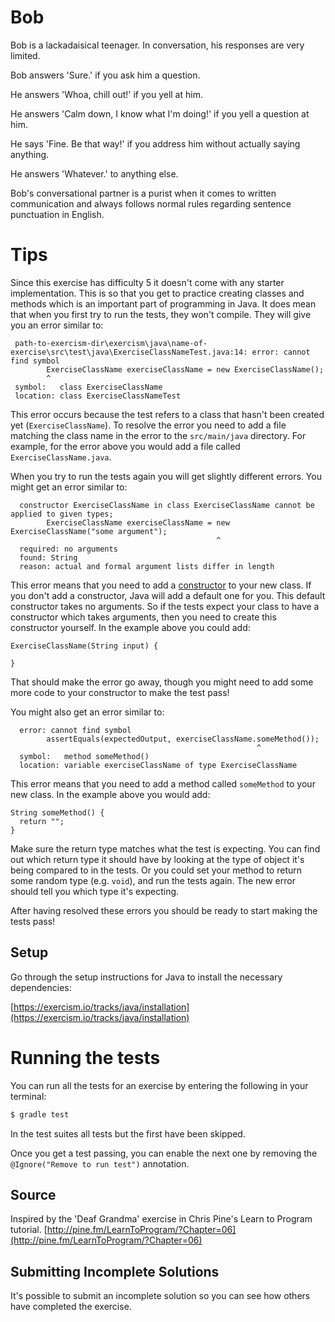 # Bob

Bob is a lackadaisical teenager. In conversation, his responses are very limited.

Bob answers 'Sure.' if you ask him a question.

He answers 'Whoa, chill out!' if you yell at him.

He answers 'Calm down, I know what I'm doing!' if you yell a question at him.

He says 'Fine. Be that way!' if you address him without actually saying
anything.

He answers 'Whatever.' to anything else.

Bob's conversational partner is a purist when it comes to written communication and always follows normal rules regarding sentence punctuation in English.

# Tips

Since this exercise has difficulty 5 it doesn't come with any starter implementation.
This is so that you get to practice creating classes and methods which is an important part of programming in Java.
It does mean that when you first try to run the tests, they won't compile.
They will give you an error similar to:
```
 path-to-exercism-dir\exercism\java\name-of-exercise\src\test\java\ExerciseClassNameTest.java:14: error: cannot find symbol
        ExerciseClassName exerciseClassName = new ExerciseClassName();
        ^
 symbol:   class ExerciseClassName
 location: class ExerciseClassNameTest
```
This error occurs because the test refers to a class that hasn't been created yet (`ExerciseClassName`).
To resolve the error you need to add a file matching the class name in the error to the `src/main/java` directory.
For example, for the error above you would add a file called `ExerciseClassName.java`.

When you try to run the tests again you will get slightly different errors.
You might get an error similar to:
```
  constructor ExerciseClassName in class ExerciseClassName cannot be applied to given types;
        ExerciseClassName exerciseClassName = new ExerciseClassName("some argument");
                                              ^
  required: no arguments
  found: String
  reason: actual and formal argument lists differ in length
```
This error means that you need to add a [constructor](https://docs.oracle.com/javase/tutorial/java/javaOO/constructors.html) to your new class.
If you don't add a constructor, Java will add a default one for you.
This default constructor takes no arguments.
So if the tests expect your class to have a constructor which takes arguments, then you need to create this constructor yourself.
In the example above you could add:
```
ExerciseClassName(String input) {

}
``` 
That should make the error go away, though you might need to add some more code to your constructor to make the test pass!

You might also get an error similar to:
```
  error: cannot find symbol
        assertEquals(expectedOutput, exerciseClassName.someMethod());
                                                       ^
  symbol:   method someMethod()
  location: variable exerciseClassName of type ExerciseClassName
```
This error means that you need to add a method called `someMethod` to your new class.
In the example above you would add:
```
String someMethod() {
  return "";
}
```
Make sure the return type matches what the test is expecting.
You can find out which return type it should have by looking at the type of object it's being compared to in the tests.
Or you could set your method to return some random type (e.g. `void`), and run the tests again.
The new error should tell you which type it's expecting.

After having resolved these errors you should be ready to start making the tests pass!


## Setup

Go through the setup instructions for Java to install the necessary
dependencies:

[https://exercism.io/tracks/java/installation](https://exercism.io/tracks/java/installation)

# Running the tests

You can run all the tests for an exercise by entering the following in your
terminal:

```sh
$ gradle test
```

In the test suites all tests but the first have been skipped.

Once you get a test passing, you can enable the next one by removing the
`@Ignore("Remove to run test")` annotation.

## Source

Inspired by the 'Deaf Grandma' exercise in Chris Pine's Learn to Program tutorial. [http://pine.fm/LearnToProgram/?Chapter=06](http://pine.fm/LearnToProgram/?Chapter=06)

## Submitting Incomplete Solutions
It's possible to submit an incomplete solution so you can see how others have
completed the exercise.
